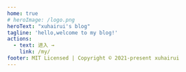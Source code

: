 ```yaml
---
home: true
# heroImage: /logo.png
heroText: "xuhairui's blog"
tagline: 'hello,welcome to my blog!'
actions:
  - text: 进入 →
    link: /my/
footer: MIT Licensed | Copyright © 2021-present xuhairui
---
```

